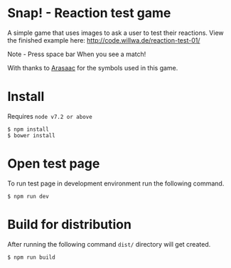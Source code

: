 # Snap! - Reaction test game

A simple game that uses images to ask a user to test their reactions. 
View the finished example here: http://code.willwa.de/reaction-test-01/

Note - Press space bar When you see a match! 

With thanks to [Arasaac](http://arasaac.org) for the symbols used in this game. 


# Install

Requires `node v7.2 or above`
```
$ npm install
$ bower install
```

# Open test page

To run test page in development environment run the following command.

```
$ npm run dev
```

# Build for distribution

After running the following command `dist/` directory will get created.

```
$ npm run build
```